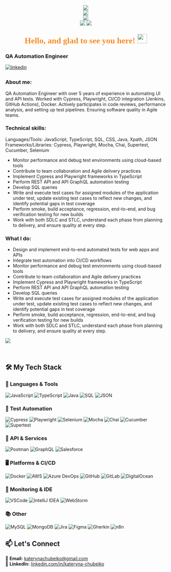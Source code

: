 <p align="center">
  <img src="https://readme-typing-svg.herokuapp.com?font=Fira+Code&size=24&pause=800&color=F78D28&center=true&vCenter=true&width=1000&lines=Kateryna+Chubeiko&repeat=false"/><br>
  <img src="https://readme-typing-svg.herokuapp.com?font=Fira+Code&size=24&pause=800&color=F78D28&center=true&vCenter=true&width=1000&lines=QA+Automation+Engineer&repeat=false"/><br>
  <img src="https://readme-typing-svg.herokuapp.com?font=Fira+Code&size=24&pause=800&color=F78D28&center=true&vCenter=true&width=1000&lines=A+team+player+who+can+take+on+new+tasks&repeat=false"/><br>
  <img src="https://readme-typing-svg.herokuapp.com?font=Fira+Code&size=24&pause=800&color=F78D28&center=true&vCenter=true&width=1000&lines=prioritize+and+perform+effectively&repeat=false"/>
  <img src="https://readme-typing-svg.herokuapp.com?font=Fira+Code&size=24&pause=800&color=F78D28&center=true&vCenter=true&width=1000&lines=in+a+fast-paced+environment.&repeat=false"/>
</p>





<h3 align="center">
  <span style="color:#F78D28; font-family:Fira Code; font-size:26px;">
    Hello, and glad to see you here!
    <img src="https://media.giphy.com/media/hvRJCLFzcasrR4ia7z/giphy.gif" width="30px"/>
  </span>
</h3>





### QA Automation Engineer  


<a href="https://linkedin.com/in/kateryna-chubeiko" target="_blank">
<img src=https://img.shields.io/badge/linkedin-%231E77B5.svg?&style=for-the-badge&logo=linkedin&logoColor=white alt=linkedin style="margin-bottom: 5px;" />
</a>  
  



### About me:

QA Automation Engineer with over 5 years of experience in automating UI and API tests.
Worked with Cypress, Playwright, CI/CD integration (Jenkins, GitHub Actions), Docker.
Actively participates in code reviews, performance analysis, and setting up test pipelines. Ensuring software quality in Agile teams.  


### Technical skills:

Languages/Tools: JavaScript, TypeScript, SQL, CSS, Java, Xpath, JSON
Frameworks/Libraries: Cypress, Playwright, Mocha, Chai, Supertest, Cucumber, Selenium 

- Monitor performance and debug test environments using cloud-based tools  
- Contribute to team collaboration and Agile delivery practices
- Implement Cypress and Playwright frameworks in TypeScript
- Perform REST API  and API GraphQL automation testing
- Develop SQL queries
- Write and execute test cases for assigned modules of the application under test, update existing test cases to reflect new changes, and identify potential gaps in test coverage
- Perform smoke, build acceptance, regression, end-to-end, and bug verification testing for new builds
- Work with both SDLC and STLC, understand each phase from planning to delivery, and ensure quality at every step.
  

### What I do:

- Design and implement end-to-end automated tests for web apps and APIs  
- Integrate test automation into CI/CD workflows  
- Monitor performance and debug test environments using cloud-based tools  
- Contribute to team collaboration and Agile delivery practices
- Implement Cypress and Playwright frameworks in TypeScript
- Perform REST API  and API GraphQL automation testing
- Develop SQL queries
- Write and execute test cases for assigned modules of the application under test, update existing test cases to reflect new changes, and identify potential gaps in test coverage
- Perform smoke, build acceptance, regression, end-to-end, and bug verification testing for new builds
- Work with both SDLC and STLC, understand each phase from planning to delivery, and ensure quality at every step.
  

![](https://rishavanand.github.io/static/images/greetings.gif)


</td></tr></table>  

<br/>  


## 🛠 My Tech Stack


### 🧩 Languages & Tools  
![JavaScript](https://img.shields.io/badge/-JavaScript-F7DF1E?logo=javascript&logoColor=black)
![TypeScript](https://img.shields.io/badge/-TypeScript-3178C6?logo=typescript&logoColor=white)
![Java](https://img.shields.io/badge/-Java-007396?logo=java&logoColor=white)
![SQL](https://img.shields.io/badge/-SQL-4479A1?logo=postgresql&logoColor=white)
![JSON](https://img.shields.io/badge/-JSON-000000?logo=json&logoColor=white)

### 🧪 Test Automation  
![Cypress](https://img.shields.io/badge/-Cypress-17202C?logo=cypress)
![Playwright](https://img.shields.io/badge/-Playwright-45ba6c?logo=playwright&logoColor=white)
![Selenium](https://img.shields.io/badge/-Selenium-43B02A?logo=selenium&logoColor=white)
![Mocha](https://img.shields.io/badge/-Mocha-8D6748?logo=mocha)
![Chai](https://img.shields.io/badge/-Chai-A30701?logo=chai)
![Cucumber](https://img.shields.io/badge/-Cucumber-23D96C?logo=cucumber&logoColor=white)
![Supertest](https://img.shields.io/badge/-Supertest-black)

### 🔌 API & Services  
![Postman](https://img.shields.io/badge/-Postman-FF6C37?logo=postman)
![GraphQL](https://img.shields.io/badge/-GraphQL-E10098?logo=graphql)
![Salesforce](https://img.shields.io/badge/-Salesforce-00A1E0?logo=salesforce&logoColor=white)

### 🖥 Platforms & CI/CD  
![Docker](https://img.shields.io/badge/-Docker-2496ED?logo=docker)
![AWS](https://img.shields.io/badge/-AWS-232F3E?logo=amazon-aws&logoColor=white)
![Azure DevOps](https://img.shields.io/badge/-Azure%20DevOps-0078D7?logo=azure-devops&logoColor=white)
![GitHub](https://img.shields.io/badge/-GitHub-181717?logo=github)
![GitLab](https://img.shields.io/badge/-GitLab-FC6D26?logo=gitlab)
![DigitalOcean](https://img.shields.io/badge/-DigitalOcean-0080FF?logo=digitalocean&logoColor=white)



### 🧠 Monitoring & IDE  
![VSCode](https://img.shields.io/badge/-VSCode-007ACC?logo=visual-studio-code)
![IntelliJ IDEA](https://img.shields.io/badge/-IntelliJ%20IDEA-000000?logo=intellij-idea)
![WebStorm](https://img.shields.io/badge/-WebStorm-000000?logo=webstorm)

### 📚 Other  
![MySQL](https://img.shields.io/badge/-MySQL-4479A1?logo=mysql)
![MongoDB](https://img.shields.io/badge/-MongoDB-47A248?logo=mongodb)
![Jira](https://img.shields.io/badge/-Jira-0052CC?logo=jira)
![Figma](https://img.shields.io/badge/-Figma-F24E1E?logo=figma)
![Gherkin](https://img.shields.io/badge/-Gherkin-5E2750)
![n8n](https://img.shields.io/badge/-n8n-FF5914?logo=n8n&logoColor=white)





## 📫 Let's Connect

🔹 **Email:** [katerynachubeiko@gmail.com](mailto:katerynachubeiko@gmail.com)  
🔹 **LinkedIn:** [linkedin.com/in/kateryna-chubeiko](https://www.linkedin.com/in/kateryna-chubeiko/)  





  
